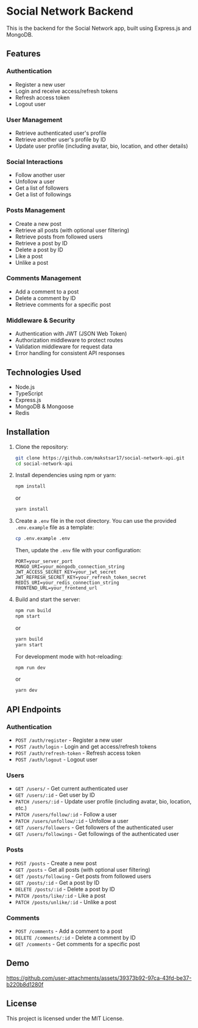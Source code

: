 # Social Network Backend

This is the backend for the Social Network app, built using Express.js and MongoDB.

## Features

### Authentication
- Register a new user
- Login and receive access/refresh tokens
- Refresh access token
- Logout user

### User Management
- Retrieve authenticated user's profile
- Retrieve another user's profile by ID
- Update user profile (including avatar, bio, location, and other details)

### Social Interactions
- Follow another user
- Unfollow a user
- Get a list of followers
- Get a list of followings

### Posts Management
- Create a new post
- Retrieve all posts (with optional user filtering)
- Retrieve posts from followed users
- Retrieve a post by ID
- Delete a post by ID
- Like a post
- Unlike a post

### Comments Management
- Add a comment to a post
- Delete a comment by ID
- Retrieve comments for a specific post

### Middleware & Security
- Authentication with JWT (JSON Web Token)
- Authorization middleware to protect routes
- Validation middleware for request data
- Error handling for consistent API responses

## Technologies Used

- Node.js
- TypeScript
- Express.js
- MongoDB & Mongoose
- Redis

## Installation

1. Clone the repository:

   ```sh
   git clone https://github.com/makstsar17/social-network-api.git
   cd social-network-api
   ```

2. Install dependencies using npm or yarn:

   ```sh
   npm install
   ```

   or

   ```sh
   yarn install
   ```

3. Create a `.env` file in the root directory. You can use the provided `.env.example` file as a template:

   ```sh
   cp .env.example .env
   ```

   Then, update the `.env` file with your configuration:

   ```env
   PORT=your_server_port
   MONGO_URI=your_mongodb_connection_string
   JWT_ACCESS_SECRET_KEY=your_jwt_secret
   JWT_REFRESH_SECRET_KEY=your_refresh_token_secret
   REDIS_URI=your_redis_connection_string
   FRONTEND_URL=your_frontend_url
   ```

4. Build and start the server:

   ```sh
   npm run build
   npm start
   ```

   or

   ```sh
   yarn build
   yarn start
   ```

   For development mode with hot-reloading:

   ```sh
   npm run dev
   ```

   or

   ```sh
   yarn dev
   ```

## API Endpoints

### Authentication

- `POST /auth/register` - Register a new user
- `POST /auth/login` - Login and get access/refresh tokens
- `POST /auth/refresh-token` - Refresh access token
- `POST /auth/logout` - Logout user

### Users

- `GET /users/` - Get current authenticated user
- `GET /users/:id` - Get user by ID
- `PATCH /users/:id` - Update user profile (including avatar, bio, location, etc.)
- `PATCH /users/follow/:id` - Follow a user
- `PATCH /users/unfollow/:id` - Unfollow a user
- `GET /users/followers` - Get followers of the authenticated user
- `GET /users/followings` - Get followings of the authenticated user

### Posts

- `POST /posts` - Create a new post
- `GET /posts` - Get all posts (with optional user filtering)
- `GET /posts/following` - Get posts from followed users
- `GET /posts/:id` - Get a post by ID
- `DELETE /posts/:id` - Delete a post by ID
- `PATCH /posts/like/:id` - Like a post
- `PATCH /posts/unlike/:id` - Unlike a post

### Comments

- `POST /comments` - Add a comment to a post
- `DELETE /comments/:id` - Delete a comment by ID
- `GET /comments` - Get comments for a specific post

## Demo

https://github.com/user-attachments/assets/39373b92-97ca-43fd-be37-b220b8d1280f

## License

This project is licensed under the MIT License.

